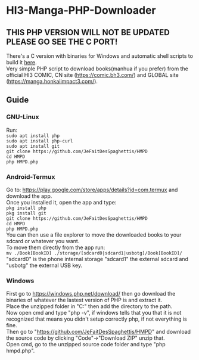 # HI3-Manga-PHP-Downloader
## THIS PHP VERSION WILL NOT BE UPDATED PLEASE GO SEE THE C PORT!
 
There's a C version with binaries for Windows and automatic shell scripts to build it [here](https://github.com/JeFaitDesSpaghettis/HMCD). \
Very simple PHP script to download books(manhua if you prefer) from the official HI3 COMIC, CN site (https://comic.bh3.com/) and GLOBAL site (https://manga.honkaiimpact3.com/).

## Guide
### GNU-Linux
Run: \
```sudo apt install php```\
```sudo apt install php-curl```\
```sudo apt install git```\
```git clone https://github.com/JeFaitDesSpaghettis/HMPD```\
```cd HMPD```\
```php HMPD.php```

### Android-Termux
Go to: https://play.google.com/store/apps/details?id=com.termux and download the app. \
Once you installed it, open the app and type: \
```pkg install php```\
```pkg install git```\
```git clone https://github.com/JeFaitDesSpaghettis/HMPD```\
```cd HMPD```\
```php HMPD.php```\
You can then use a file explorer to move the downloaded books to your sdcard or whatever you want.\
To move them directly from the app run:\
```mv ./Book[BookID] ./storage/[sdcard0|sdcard1|usbotg]/Book[BookID]/```\
"sdcard0" is the phone internal storage "sdcard1" the external sdcard and "usbotg" the external USB key.

### Windows
First go to https://windows.php.net/download/ then go download the binaries of whatever the lastest version of PHP is and extract it.\
Place the unzipped folder in "C:\" then add the directory to the path.\
Now open cmd and type "php -v", if windows tells that you that it is not recognized that means you didn't setup correctly php, if not everything is fine.\
Then go to "https://github.com/JeFaitDesSpaghettis/HMPD" and download the source code by clicking "Code"->"Download ZIP" unzip that.\
Open cmd, go to the unzipped source code folder and type "php hmpd.php".
